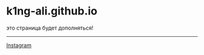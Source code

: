 # k1ng-ali.github.io

это страница будет дополняться!

---
[Instagram](https://www.instagram.com/_muhammad_.al1?igsh=enQ5eTJkdmN3Y3Fy)